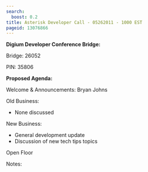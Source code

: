 ```yaml
---
search:
  boost: 0.2
title: Asterisk Developer Call - 05262011 - 1000 EST
pageid: 13076866
---
```


**Digium Developer Conference Bridge:**


Bridge:  26052


PIN:  35806


**Proposed Agenda:**


Welcome & Announcements:  Bryan Johns


Old Business:


* None discussed


New Business:


* General development update
* Discussion of new tech tips topics


Open Floor


Notes:

